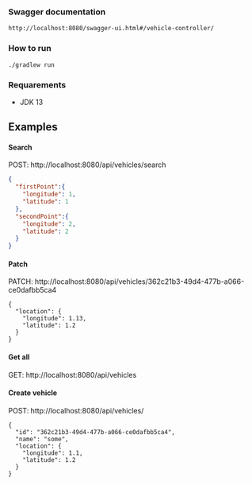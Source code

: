 ### Swagger documentation
    http://localhost:8080/swagger-ui.html#/vehicle-controller/

### How to run
    ./gradlew run

### Requarements
* JDK 13

## Examples
#### Search
POST: http://localhost:8080/api/vehicles/search
```json
{
  "firstPoint":{
    "longitude": 1,
    "latitude": 1
  },
  "secondPoint":{
    "longitude": 2,
    "latitude": 2
  }
}
```

#### Patch
PATCH: http://localhost:8080/api/vehicles/362c21b3-49d4-477b-a066-ce0dafbb5ca4
```
{
  "location": {
    "longitude": 1.13,
    "latitude": 1.2
  }
}
```

#### Get all
GET: http://localhost:8080/api/vehicles

#### Create vehicle
POST: http://localhost:8080/api/vehicles/
```
{
  "id": "362c21b3-49d4-477b-a066-ce0dafbb5ca4",
  "name": "some",
  "location": {
    "longitude": 1.1,
    "latitude": 1.2
  }
}
```